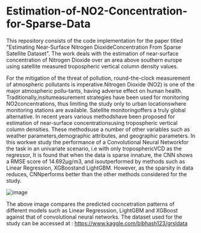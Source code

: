 # Estimation-of-NO2-Concentration-for-Sparse-Data
This repository consists of the code implementation for the paper titled "Estimating Near-Surface Nitrogen DioxideConcentration From Sparse Satellite Dataset". The work deals with the estimation of near-surface concentration of Nitrogen Dioxide over an area above southern europe using satellite measured tropospheric vertical column density values.

For the mitigation of the threat of pollution, round-the-clock measurement of atmospheric pollutants is imperative.Nitrogen Dioxide (NO2) is one of the major atmospheric pollu-tants, having adverse effect on human health. Traditionally,insitumeasurement strategies have been used for monitoring NO2concentrations, thus limiting the study only to urban locationswhere monitoring stations are available. Satellite monitoringoffers a truly global alternative. In recent years various methodshave been proposed for estimation of near-surface concentrationsusing tropospheric vertical column densities. These methodsuse a number of other variables such as weather parameters,demographic attributes, and geographic parameters. In this workwe study the performance of a Convolutional Neural Networkfor the task in an univariate scenario, i.e with only troposphericVCD as the regressor, It is found that when the data is sparse innature, the CNN shows a RMSE score of 14.692μg/m3, and isoutperformed by methods such as Linear Regression, XGBoostand LightGBM. However, as the sparsity in data reduces, CNNperforms better than the other methods considered for the study.

![image](https://user-images.githubusercontent.com/64698873/144715750-3969a6bd-6eb9-4655-ae76-04a8ce801541.png)

The above image compares the predicted cocncetration patterns of different models such as Linear Regresssion, LightGBM and XGBoost against that of convolutional neural networks.
The dataset used for the study can be accessed at : https://www.kaggle.com/bibhash123/grsldata
